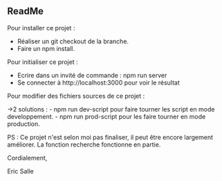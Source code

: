 ## ReadMe ##

Pour installer ce projet :

- Réaliser un git checkout de la branche.
- Faire un npm install.

Pour initialiser ce projet : 

- Ecrire dans un invité de commande : npm run server
- Se connecter à http://localhost:3000 pour voir le résultat

Pour modifier des fichiers sources de ce projet :

->2 solutions :
		- npm run dev-script pour faire tourner les script en mode developpement.
		- npm run prod-script pour les faire tourner en mode production.

PS : Ce projet n'est selon moi pas finaliser, il peut être encore largement améliorer.
La fonction recherche fonctionne en partie.

Cordialement,

Eric Salle
